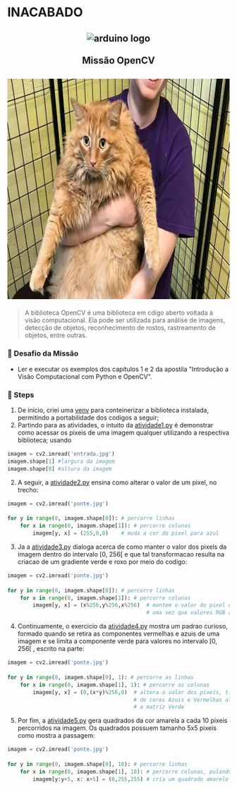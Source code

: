 # INACABADO

<h2 align="center">
    <img src="https://avatars.githubusercontent.com/u/5009934?s=200&v=4" alt="arduino logo" height="200" width="200"></br>
    <br> Missão OpenCV </br>
</h2>

<h2 align="center">
    <img src="./saida.jpg" height="500px" alt="output program1.py"></igm>
</h2>

>A biblioteca OpenCV é uma biblioteca em cdigo aberto voltada à visão computacional. 
Ela pode ser utilizada para análise de imagens, detecção de objetos, reconhecimento de rostos, rastreamento de objetos, entre outras.

### 🎯 Desafio da Missão
- Ler e executar os exemplos dos capítulos 1 e 2 da apostila "Introdução a Visão Computacional com Python e OpenCV".

### 📒 Steps
1. De inicio, criei uma [venv](https://docs.python.org/3/library/venv.html) para conteinerizar a biblioteca instalada, permitindo a portabilidade dos codigos a seguir;
2. Partindo para as atividades, o intuito da [atividade1.py](./atividade1.py) é demonstrar como acessar os pixeis de uma imagem qualquer utilizando a respectiva biblioteca;
usando
```py
imagem = cv2.imread('entrada.jpg')
imagem.shape[1] #largura da imagem
imagem.shape[0] #altura da imagem
```

2. A seguir, a [atividade2.py](./atividade2.py) ensina como alterar o valor de um pixel, no trecho:
```py
imagem = cv2.imread('ponte.jpg')

for y in range(0, imagem.shape[0]): # percorre linhas
    for x in range(0, imagem.shape[1]): # percorre colunas
        imagem[y, x] = (255,0,0)    # muda a cor do pixel para azul
```

3. Ja a [atividade3.py](./atividade3.py) dialoga acerca de como manter o valor dos pixels da imagem dentro do intervalo [0, 256[  e que tal transformacao
resulta na criacao de um gradiente verde e roxo por meio do codigo:
```py
imagem = cv2.imread('ponte.jpg')

for y in range(0, imagem.shape[0]): # percorre linhas
    for x in range(0, imagem.shape[1]): # percorre colunas
        imagem[y, x] = (x%256,y%256,x%256)  # mantem o valor do pixel entre 0 e 255
                                            # uma vez que valores RGB assumem esse intevalo
```

4. Continuamente, o exercicio da [atividade4.py](./atividade4.py) mostra um padrao curioso, formado quando se retira as componentes vermelhas e azuis de 
uma imagem e se limita a componente verde para valores no intervalo [0, 256[ , escrito na parte:
```py
imagem = cv2.imread('ponte.jpg')

for y in range(0, imagem.shape[0], 1): # percorre as linhas
    for x in range(0, imagem.shape[1], 1): # percorre as colunas
        imagem[y, x] = (0,(x*y)%256,0)  # altera o valor dos pixeis, tirando matrizes 
                                        # de cores Azuis e Vermelhas além de modificar
                                        # a matriz Verde
```
5. Por fim, a [atividade5.py](./atividade5.py) gera quadrados da cor amarela a cada 10 pixeis percorridos na imagem. Os quadrados possuem tamanho 5x5 pixeis
como mostra a passagem:
```py
imagem = cv2.imread('ponte.jpg')

for y in range(0, imagem.shape[0], 10): # percorre linhas
    for x in range(0, imagem.shape[1], 10): # percorre colunas, pulando de 10 em 10
        imagem[y:y+5, x: x+5] = (0,255,255) # cria um quadrado amarelo de 5x5 pixeis
```
